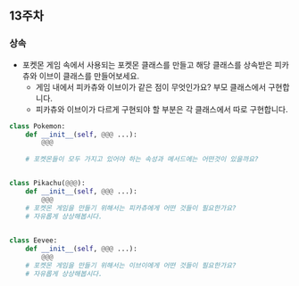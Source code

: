 ## 13주차


### 상속

- 포켓몬 게임 속에서 사용되는 포켓몬 클래스를 만들고 해당 클래스를 상속받은 피카츄와 이브이 클래스를 만들어보세요.
  - 게임 내에서 피카츄와 이브이가 같은 점이 무엇인가요? 부모 클래스에서 구현합니다.
  - 피카츄와 이브이가 다르게 구현되야 할 부분은 각 클래스에서 따로 구현합니다.

```python
class Pokemon:
    def __init__(self, @@@ ...):
        @@@
    
    # 포켓몬들이 모두 가지고 있어야 하는 속성과 메서드에는 어떤것이 있을까요?


class Pikachu(@@@):
    def __init__(self, @@@ ...):
        @@@
    # 포켓몬 게임을 만들기 위해서는 피카츄에게 어떤 것들이 필요한가요? 
    # 자유롭게 상상해봅시다.
    

class Eevee:
    def __init__(self, @@@ ...):
        @@@
    # 포켓몬 게임을 만들기 위해서는 이브이에게 어떤 것들이 필요한가요? 
    # 자유롭게 상상해봅시다.

```
